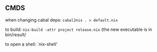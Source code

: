 ## CMDS

when changing cabal deps: `cabal2nix . > default.nix`

to build: `nix-build -attr project release.nix`
(the new executable is in bin/result/<executablename>

to open a shell: `nix-shell'
